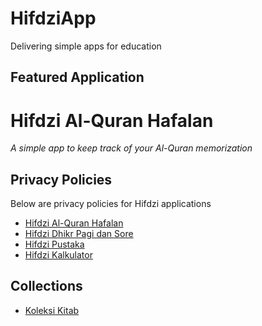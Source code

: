 # HifdziApp

Delivering simple apps for education

## Featured Application

# Hifdzi Al-Quran Hafalan

_A simple app to keep track of your Al-Quran memorization_

## Privacy Policies

Below are privacy policies for Hifdzi applications

* [Hifdzi Al-Quran Hafalan](./hafalan/privacy_policy.md)
* [Hifdzi Dhikr Pagi dan Sore](./pagisore/privacy_policy.md)
* [Hifdzi Pustaka](./pustaka/privacy_policy.md)
* [Hifdzi Kalkulator](./kalkulator/privacy_policy.md)

## Collections

* [Koleksi Kitab](./pustaka/books.md)
